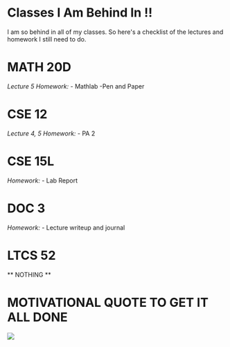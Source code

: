 # Classes I Am Behind In !!
I am so behind in all of my classes. 
So here's a checklist of the lectures and homework I still need to do.

# MATH 20D 
*Lecture 5* 
*Homework:*
        - Mathlab 
        -Pen and Paper
        
# CSE 12 
*Lecture 4, 5* 
*Homework:*
        - PA 2
        
# CSE 15L
*Homework:*
        - Lab Report
        
# DOC 3
*Homework:* 
        - Lecture writeup and journal

# LTCS 52
** NOTHING **

# MOTIVATIONAL QUOTE TO GET IT ALL DONE 
![](https://www.goalcast.com/the-office-quotes/)


